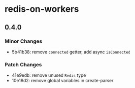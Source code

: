 # redis-on-workers

## 0.4.0

### Minor Changes

- 5b41b38: remove `connected` getter, add async `isConnected`

### Patch Changes

- 41e9edb: remove unused `Redis` type
- 10e18d2: remove global variables in create-parser
